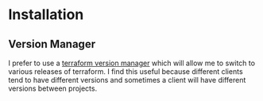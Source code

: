 # Installation

## Version Manager

I prefer to use a [terraform version manager](https://github.com/tfutils/tfenv) which will allow me to switch to various releases of terraform. I find this useful because different clients tend to have different versions and sometimes a client will have different versions between projects.  
